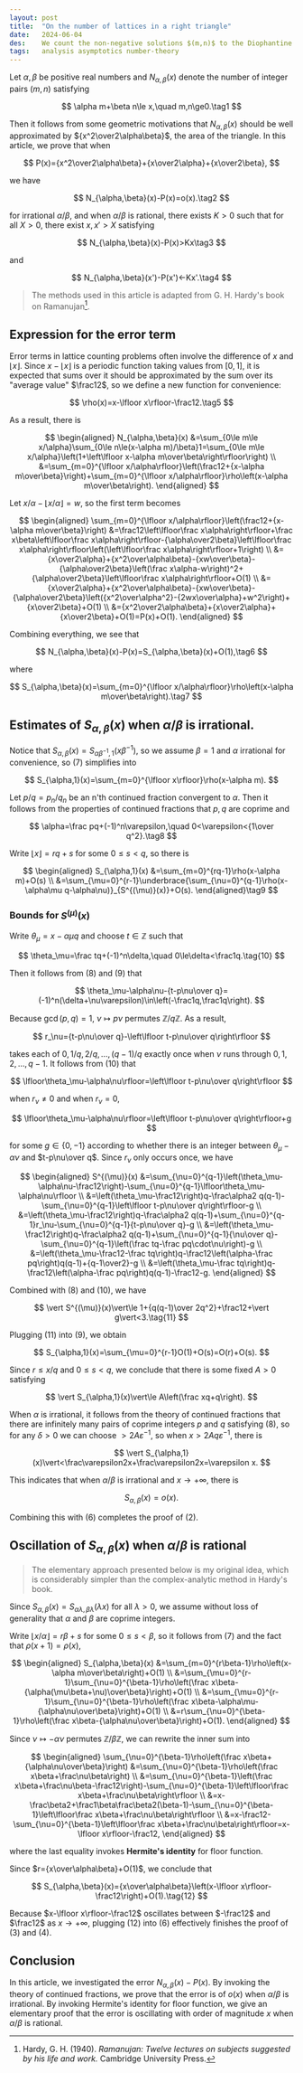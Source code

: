 ```yaml
---
layout: post
title:  "On the number of lattices in a right triangle"
date:   2024-06-04
des:    We count the non-negative solutions $(m,n)$ to the Diophantine inequality $\alpha m+\beta n\le x$.
tags:   analysis asymptotics number-theory
---
```


Let $\alpha,\beta$ be positive real numbers and $N_{\alpha,\beta}(x)$ denote the number of integer pairs $(m,n)$ satisfying

$$
\alpha m+\beta n\le x,\quad m,n\ge0.\tag1
$$

Then it follows from some geometric motivations that $N_{\alpha,\beta}(x)$ should be well approximated by ${x^2\over2\alpha\beta}$, the area of the triangle. In this article, we prove that when

$$
P(x)={x^2\over2\alpha\beta}+{x\over2\alpha}+{x\over2\beta},
$$

we have

$$
N_{\alpha,\beta}(x)-P(x)=o(x).\tag2
$$

for irrational $\alpha/\beta$, and when $\alpha/\beta$ is rational, there exists $K>0$ such that for all $X>0$, there exist $x,x'>X$ satisfying

$$
N_{\alpha,\beta}(x)-P(x)>Kx\tag3
$$

and

$$
N_{\alpha,\beta}(x')-P(x')<-Kx'.\tag4
$$

> The methods used in this article is adapted from G. H. Hardy's book on Ramanujan[^1].

## Expression for the error term

Error terms in lattice counting problems often involve the difference of $x$ and $\lfloor x\rfloor$. Since $x-\lfloor x\rfloor$ is a periodic function taking values from $[0,1]$, it is expected that sums over it should be approximated by the sum over its "average value" $\frac12$, so we define a new function for convenience:

$$
\rho(x)=x-\lfloor x\rfloor-\frac12.\tag5
$$

As a result, there is

$$
\begin{aligned}
N_{\alpha,\beta}(x)
&=\sum_{0\le m\le x/\alpha}\sum_{0\le n\le(x-\alpha m)/\beta}1=\sum_{0\le m\le x/\alpha}\left(1+\left\lfloor x-\alpha m\over\beta\right\rfloor\right) \\
&=\sum_{m=0}^{\lfloor x/\alpha\rfloor}\left(\frac12+{x-\alpha m\over\beta}\right)+\sum_{m=0}^{\lfloor x/\alpha\rfloor}\rho\left(x-\alpha m\over\beta\right).
\end{aligned}
$$

Let $x/\alpha-\lfloor x/\alpha\rfloor=w$, so the first term becomes

$$
\begin{aligned}
\sum_{m=0}^{\lfloor x/\alpha\rfloor}\left(\frac12+{x-\alpha m\over\beta}\right)
&=\frac12\left\lfloor\frac x\alpha\right\rfloor+\frac x\beta\left\lfloor\frac x\alpha\right\rfloor-{\alpha\over2\beta}\left\lfloor\frac x\alpha\right\rfloor\left(\left\lfloor\frac x\alpha\right\rfloor+1\right) \\
&={x\over2\alpha}+{x^2\over\alpha\beta}-{xw\over\beta}-{\alpha\over2\beta}\left(\frac x\alpha-w\right)^2+{\alpha\over2\beta}\left\lfloor\frac x\alpha\right\rfloor+O(1) \\
&={x\over2\alpha}+{x^2\over\alpha\beta}-{xw\over\beta}-{\alpha\over2\beta}\left({x^2\over\alpha^2}-{2wx\over\alpha}+w^2\right)+{x\over2\beta}+O(1) \\
&={x^2\over2\alpha\beta}+{x\over2\alpha}+{x\over2\beta}+O(1)=P(x)+O(1).
\end{aligned}
$$

Combining everything, we see that

$$
N_{\alpha,\beta}(x)-P(x)=S_{\alpha,\beta}(x)+O(1),\tag6
$$

where

$$
S_{\alpha,\beta}(x)=\sum_{m=0}^{\lfloor x/\alpha\rfloor}\rho\left(x-\alpha m\over\beta\right).\tag7
$$

## Estimates of $S_{\alpha,\beta}(x)$ when $\alpha/\beta$ is irrational.

Notice that $S_{\alpha,\beta}(x)=S_{\alpha\beta^{-1},1}(x\beta^{-1})$, so we assume $\beta=1$ and $\alpha$ irrational for convenience, so (7) simplifies into

$$
S_{\alpha,1}(x)=\sum_{m=0}^{\lfloor x\rfloor}\rho(x-\alpha m).
$$

Let $p/q=p_n/q_n$ be an n'th continued fraction convergent to $\alpha$. Then it follows from the properties of continued fractions that $p,q$ are coprime and

$$
\alpha=\frac pq+(-1)^n\varepsilon,\quad 0<\varepsilon<{1\over q^2}.\tag8
$$

Write $\lfloor x\rfloor=rq+s$ for some $0\le s<q$, so there is

$$
\begin{aligned}
S_{\alpha,1}(x)
&=\sum_{m=0}^{rq-1}\rho(x-\alpha m)+O(s) \\
&=\sum_{\mu=0}^{r-1}\underbrace{\sum_{\nu=0}^{q-1}\rho(x-\alpha\mu q-\alpha\nu)}_{S^{(\mu)}(x)}+O(s).
\end{aligned}\tag9
$$

### Bounds for $S^{(\mu)}(x)$

Write $\theta_\mu=x-\alpha\mu q$ and choose $t\in\mathbb Z$ such that

$$
\theta_\mu=\frac tq+(-1)^n\delta,\quad 0\le\delta<\frac1q.\tag{10}
$$

Then it follows from (8) and (9) that

$$
\theta_\mu-\alpha\nu-{t-p\nu\over q}=(-1)^n(\delta+\nu\varepsilon)\in\left(-\frac1q,\frac1q\right).
$$

Because $\gcd(p,q)=1$, $\nu\mapsto p\nu$ permutes $\mathbb Z/q\mathbb Z$. As a result,

$$
r_\nu={t-p\nu\over q}-\left\lfloor t-p\nu\over q\right\rfloor
$$

takes each of $0,1/q,2/q,\dots,(q-1)/q$ exactly once when $\nu$ runs through $0,1,2,\dots,q-1.$ It follows from (10) that

$$
\lfloor\theta_\mu-\alpha\nu\rfloor=\left\lfloor t-p\nu\over q\right\rfloor
$$

when $r_\nu\ne0$ and when $r_\nu=0$,

$$
\lfloor\theta_\mu-\alpha\nu\rfloor=\left\lfloor t-p\nu\over q\right\rfloor+g
$$

for some $g\in\lbrace 0,-1\rbrace$ according to whether there is an integer between $\theta_\mu-\alpha\nu$ and $t-p\nu\over q$. Since $r_\nu$ only occurs once, we have

$$
\begin{aligned}
S^{(\mu)}(x)
&=\sum_{\nu=0}^{q-1}\left(\theta_\mu-\alpha\nu-\frac12\right)-\sum_{\nu=0}^{q-1}\lfloor\theta_\mu-\alpha\nu\rfloor \\
&=\left(\theta_\mu-\frac12\right)q-\frac\alpha2 q(q-1)-\sum_{\nu=0}^{q-1}\left\lfloor t-p\nu\over q\right\rfloor-g \\
&=\left(\theta_\mu-\frac12\right)q-\frac\alpha2 q(q-1)+\sum_{\nu=0}^{q-1}r_\nu-\sum_{\nu=0}^{q-1}{t-p\nu\over q}-g \\
&=\left(\theta_\mu-\frac12\right)q-\frac\alpha2 q(q-1)+\sum_{\nu=0}^{q-1}{\nu\over q}-\sum_{\nu=0}^{q-1}\left(\frac tq-\frac pq\cdot\nu\right)-g \\
&=\left(\theta_\mu-\frac12-\frac tq\right)q-\frac12\left(\alpha-\frac pq\right)q(q-1)+{q-1\over2}-g \\
&=\left(\theta_\mu-\frac tq\right)q-\frac12\left(\alpha-\frac pq\right)q(q-1)-\frac12-g.
\end{aligned}
$$

Combined with (8) and (10), we have

$$
\vert S^{(\mu)}(x)\vert\le 1+{q(q-1)\over 2q^2}+\frac12+\vert g\vert<3.\tag{11}
$$

Plugging (11) into (9), we obtain

$$
S_{\alpha,1}(x)=\sum_{\mu=0}^{r-1}O(1)+O(s)=O(r)+O(s).
$$

Since $r\le x/q$ and $0\le s<q$, we conclude that there is some fixed $A>0$ satisfying

$$
\vert S_{\alpha,1}(x)\vert\le A\left(\frac xq+q\right).
$$

When $\alpha$ is irrational, it follows from the theory of continued fractions that there are infinitely many pairs of coprime integers $p$ and $q$ satisfying (8), so for any $\delta>0$ we can choose $>2A\varepsilon^{-1}$, so when $x>2Aq\varepsilon^{-1}$, there is

$$
\vert S_{\alpha,1}(x)\vert<\frac\varepsilon2x+\frac\varepsilon2x=\varepsilon x.
$$

This indicates that when $\alpha/\beta$ is irrational and $x\to+\infty$, there is

$$
S_{\alpha,\beta}(x)=o(x).
$$

Combining this with (6) completes the proof of (2).

## Oscillation of $S_{\alpha,\beta}(x)$ when $\alpha/\beta$ is rational

> The elementary approach presented below is my original idea, which is considerably simpler than the complex-analytic method in Hardy's book.

Since $S_{\alpha,\beta}(x)=S_{\alpha\lambda,\beta\lambda}(\lambda x)$ for all $\lambda>0$, we assume without loss of generality that $\alpha$ and $\beta$ are coprime integers.

Write $\lfloor x/\alpha\rfloor=r\beta+s$ for some $0\le s<\beta$, so it follows from (7) and the fact that $\rho(x+1)=\rho(x)$,

$$
\begin{aligned}
S_{\alpha,\beta}(x)
&=\sum_{m=0}^{r\beta-1}\rho\left(x-\alpha m\over\beta\right)+O(1) \\
&=\sum_{\mu=0}^{r-1}\sum_{\nu=0}^{\beta-1}\rho\left(\frac x\beta-{\alpha(\mu\beta+\nu)\over\beta}\right)+O(1) \\
&=\sum_{\mu=0}^{r-1}\sum_{\nu=0}^{\beta-1}\rho\left(\frac x\beta-\alpha\mu-{\alpha\nu\over\beta}\right)+O(1) \\
&=r\sum_{\nu=0}^{\beta-1}\rho\left(\frac x\beta-{\alpha\nu\over\beta}\right)+O(1).
\end{aligned}
$$

Since $\nu\mapsto-\alpha\nu$ permutes $\mathbb Z/\beta\mathbb Z$, we can rewrite the inner sum into

$$
\begin{aligned}
\sum_{\nu=0}^{\beta-1}\rho\left(\frac x\beta+{\alpha\nu\over\beta}\right)
&=\sum_{\nu=0}^{\beta-1}\rho\left(\frac x\beta+\frac\nu\beta\right) \\
&=\sum_{\nu=0}^{\beta-1}\left(\frac x\beta+\frac\nu\beta-\frac12\right)-\sum_{\nu=0}^{\beta-1}\left\lfloor\frac x\beta+\frac\nu\beta\right\rfloor \\
&=x-\frac\beta2+\frac1\beta\frac\beta2(\beta-1)-\sum_{\nu=0}^{\beta-1}\left\lfloor\frac x\beta+\frac\nu\beta\right\rfloor \\
&=x-\frac12-\sum_{\nu=0}^{\beta-1}\left\lfloor\frac x\beta+\frac\nu\beta\right\rfloor=x-\lfloor x\rfloor-\frac12,
\end{aligned}
$$

where the last equality invokes **Hermite's identity** for floor function.

Since $r={x\over\alpha\beta}+O(1)$, we conclude that

$$
S_{\alpha,\beta}(x)={x\over\alpha\beta}\left(x-\lfloor x\rfloor-\frac12\right)+O(1).\tag{12}
$$

Because $x-\lfloor x\rfloor-\frac12$ oscillates between $-\frac12$ and $\frac12$ as $x\to+\infty$, plugging (12) into (6) effectively finishes the proof of (3) and (4).

## Conclusion

In this article, we investigated the error $N_{\alpha,\beta}(x)-P(x)$. By invoking the theory of continued fractions, we prove that the error is of $o(x)$ when $\alpha/\beta$ is irrational. By invoking Hermite's identity for floor function, we give an elementary proof that the error is oscillating with order of magnitude $x$ when $\alpha/\beta$ is rational.

[^1]: Hardy, G. H. (1940). *Ramanujan: Twelve lectures on subjects suggested by his life and work.* Cambridge University Press.
